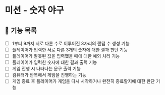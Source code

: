 # 미션 - 숫자 야구

## 📜 기능 목록
- [ ] 1부터 9까지 서로 다른 수로 이루어진 3자리의 랜덤 수 생성 기능 
- [ ] 플레이어가 입력한 서로 다른 3개의 숫자에 대한 결과 판단 기능
- [ ] 플레이어가 잘못된 값을 입력했을 때에 대한 예외 처리 기능
- [ ] 플레이어가 입력한 숫자에 대한 결과 출력 기능
- [ ] 게임 진행 시 나타나는 문구 출력 기능
- [ ] 컴퓨터가 반복해서 게임을 진행하는 기능
- [ ] 게임 종료 후 플레이어가 게임을 다시 시작하거나 완전히 종료할지에 대한 판단 기능